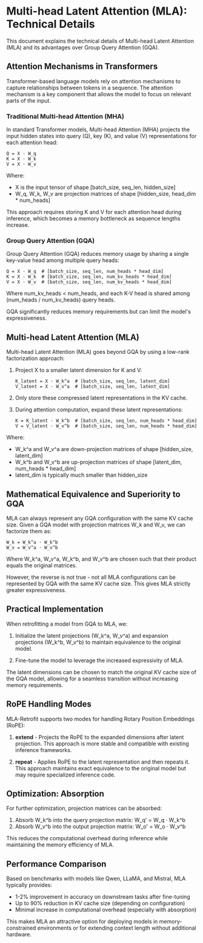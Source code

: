 # Multi-head Latent Attention (MLA): Technical Details

This document explains the technical details of Multi-head Latent Attention (MLA) and its advantages over Group Query Attention (GQA).

## Attention Mechanisms in Transformers

Transformer-based language models rely on attention mechanisms to capture relationships between tokens in a sequence. The attention mechanism is a key component that allows the model to focus on relevant parts of the input.

### Traditional Multi-head Attention (MHA)

In standard Transformer models, Multi-head Attention (MHA) projects the input hidden states into query (Q), key (K), and value (V) representations for each attention head:

```
Q = X · W_q
K = X · W_k
V = X · W_v
```

Where:
- X is the input tensor of shape [batch_size, seq_len, hidden_size]
- W_q, W_k, W_v are projection matrices of shape [hidden_size, head_dim * num_heads]

This approach requires storing K and V for each attention head during inference, which becomes a memory bottleneck as sequence lengths increase.

### Group Query Attention (GQA)

Group Query Attention (GQA) reduces memory usage by sharing a single key-value head among multiple query heads:

```
Q = X · W_q  # [batch_size, seq_len, num_heads * head_dim]
K = X · W_k  # [batch_size, seq_len, num_kv_heads * head_dim]
V = X · W_v  # [batch_size, seq_len, num_kv_heads * head_dim]
```

Where num_kv_heads < num_heads, and each K-V head is shared among (num_heads / num_kv_heads) query heads.

GQA significantly reduces memory requirements but can limit the model's expressiveness.

## Multi-head Latent Attention (MLA)

Multi-head Latent Attention (MLA) goes beyond GQA by using a low-rank factorization approach:

1. Project X to a smaller latent dimension for K and V:
   ```
   K_latent = X · W_k^a  # [batch_size, seq_len, latent_dim]
   V_latent = X · W_v^a  # [batch_size, seq_len, latent_dim]
   ```

2. Only store these compressed latent representations in the KV cache.

3. During attention computation, expand these latent representations:
   ```
   K = K_latent · W_k^b  # [batch_size, seq_len, num_heads * head_dim]
   V = V_latent · W_v^b  # [batch_size, seq_len, num_heads * head_dim]
   ```

Where:
- W_k^a and W_v^a are down-projection matrices of shape [hidden_size, latent_dim]
- W_k^b and W_v^b are up-projection matrices of shape [latent_dim, num_heads * head_dim]
- latent_dim is typically much smaller than hidden_size

## Mathematical Equivalence and Superiority to GQA

MLA can always represent any GQA configuration with the same KV cache size. Given a GQA model with projection matrices W_k and W_v, we can factorize them as:

```
W_k = W_k^a · W_k^b
W_v = W_v^a · W_v^b
```

Where W_k^a, W_v^a, W_k^b, and W_v^b are chosen such that their product equals the original matrices.

However, the reverse is not true - not all MLA configurations can be represented by GQA with the same KV cache size. This gives MLA strictly greater expressiveness.

## Practical Implementation

When retrofitting a model from GQA to MLA, we:

1. Initialize the latent projections (W_k^a, W_v^a) and expansion projections (W_k^b, W_v^b) to maintain equivalence to the original model.

2. Fine-tune the model to leverage the increased expressivity of MLA.

The latent dimensions can be chosen to match the original KV cache size of the GQA model, allowing for a seamless transition without increasing memory requirements.

## RoPE Handling Modes

MLA-Retrofit supports two modes for handling Rotary Position Embeddings (RoPE):

1. **extend** - Projects the RoPE to the expanded dimensions after latent projection. This approach is more stable and compatible with existing inference frameworks.

2. **repeat** - Applies RoPE to the latent representation and then repeats it. This approach maintains exact equivalence to the original model but may require specialized inference code.

## Optimization: Absorption

For further optimization, projection matrices can be absorbed:

1. Absorb W_k^b into the query projection matrix: W_q' = W_q · W_k^b
2. Absorb W_v^b into the output projection matrix: W_o' = W_o · W_v^b

This reduces the computational overhead during inference while maintaining the memory efficiency of MLA.

## Performance Comparison

Based on benchmarks with models like Qwen, LLaMA, and Mistral, MLA typically provides:

- 1-2% improvement in accuracy on downstream tasks after fine-tuning
- Up to 90% reduction in KV cache size (depending on configuration)
- Minimal increase in computational overhead (especially with absorption)

This makes MLA an attractive option for deploying models in memory-constrained environments or for extending context length without additional hardware.
